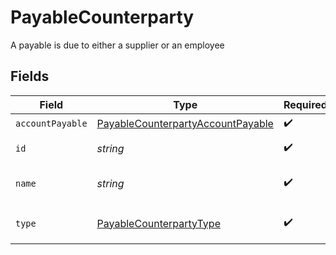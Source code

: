# PayableCounterparty

A payable is due to either a supplier or an employee


## Fields

| Field                                                                                         | Type                                                                                          | Required                                                                                      | Description                                                                                   |
| --------------------------------------------------------------------------------------------- | --------------------------------------------------------------------------------------------- | --------------------------------------------------------------------------------------------- | --------------------------------------------------------------------------------------------- |
| `accountPayable`                                                                              | [PayableCounterpartyAccountPayable](../../models/shared/payablecounterpartyaccountpayable.md) | :heavy_check_mark:                                                                            | N/A                                                                                           |
| `id`                                                                                          | *string*                                                                                      | :heavy_check_mark:                                                                            | ID of counterparty                                                                            |
| `name`                                                                                        | *string*                                                                                      | :heavy_check_mark:                                                                            | Supplier or Employee name                                                                     |
| `type`                                                                                        | [PayableCounterpartyType](../../models/shared/payablecounterpartytype.md)                     | :heavy_check_mark:                                                                            | Type `employee` or `supplier`                                                                 |